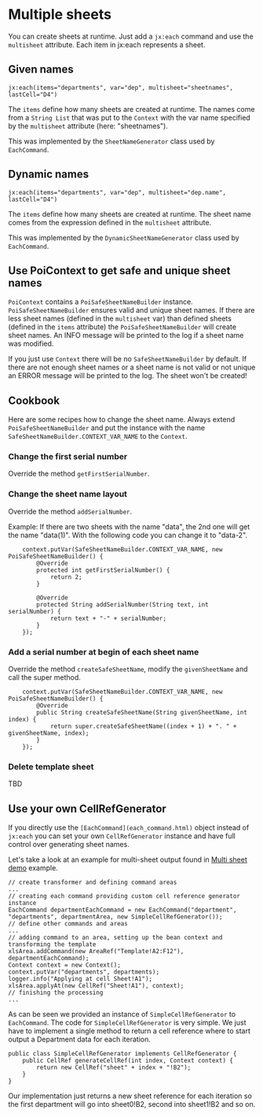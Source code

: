 # Multiple sheets

You can create sheets at runtime. Just add a `jx:each` command and use the `multisheet` attribute. Each item in jx:each represents a sheet.

## Given names

    jx:each(items="departments", var="dep", multisheet="sheetnames", lastCell="D4")

The `items` define how many sheets are created at runtime. The names come from a `String List` that was put to the `Context`
with the var name specified by the `multisheet` attribute (here: "sheetnames").

This was implemented by the `SheetNameGenerator` class used by `EachCommand`.

## Dynamic names

    jx:each(items="departments", var="dep", multisheet="dep.name", lastCell="D4")

The `items` define how many sheets are created at runtime. The sheet name comes from the expression defined in the `multisheet` attribute.

This was implemented by the `DynamicSheetNameGenerator` class used by `EachCommand`.

## Use PoiContext to get safe and unique sheet names

`PoiContext` contains a `PoiSafeSheetNameBuilder` instance. `PoiSafeSheetNameBuilder` ensures valid and unique sheet names.
If there are less sheet names (defined in the `multisheet` var) than defined sheets (defined in the `items` attribute)
the `PoiSafeSheetNameBuilder` will create sheet names. An INFO message will be printed to the log if a sheet name was modified.

If you just use `Context` there will be no `SafeSheetNameBuilder` by default. If there are not enough sheet names or a sheet name
is not valid or not unique an ERROR message will be printed to the log. The sheet won't be created!

## Cookbook

Here are some recipes how to change the sheet name.
Always extend `PoiSafeSheetNameBuilder` and put the instance with the name `SafeSheetNameBuilder.CONTEXT_VAR_NAME`
to the `Context`.

### Change the first serial number

Override the method `getFirstSerialNumber`.

### Change the sheet name layout

Override the method `addSerialNumber`.

Example: If there are two sheets with the name "data", the 2nd one will get the name "data(1)". With the following code you can change
it to "data-2".

        context.putVar(SafeSheetNameBuilder.CONTEXT_VAR_NAME, new PoiSafeSheetNameBuilder() {
            @Override
            protected int getFirstSerialNumber() {
                return 2;
            }
            
            @Override
            protected String addSerialNumber(String text, int serialNumber) {
                return text + "-" + serialNumber;
            }
        });

### Add a serial number at begin of each sheet name

Override the method `createSafeSheetName`, modify the `givenSheetName` and call the super method.

        context.putVar(SafeSheetNameBuilder.CONTEXT_VAR_NAME, new PoiSafeSheetNameBuilder() {
            @Override
            public String createSafeSheetName(String givenSheetName, int index) {
                return super.createSafeSheetName((index + 1) + ". " + givenSheetName, index);
            }
        });

### Delete template sheet

TBD

## Use your own CellRefGenerator

If you directly use the `[EachCommand](each_command.html)` object instead of `jx:each` you can set your
own `CellRefGenerator` instance and have full control over generating sheet names.

Let's take a look at an example for multi-sheet output found in [Multi sheet demo](../samples/multi_sheet_demo.html) example.

    // create transformer and defining command areas
    ...
    // creating each command providing custom cell reference generator instance
    EachCommand departmentEachCommand = new EachCommand("department", "departments", departmentArea, new SimpleCellRefGenerator());
    // define other commands and areas
    ...
    // adding command to an area, setting up the bean context and transforming the template
    xlsArea.addCommand(new AreaRef("Template!A2:F12"), departmentEachCommand);
    Context context = new Context();
    context.putVar("departments", departments);
    logger.info("Applying at cell Sheet!A1");
    xlsArea.applyAt(new CellRef("Sheet!A1"), context);
    // finishing the processing
    ...

As can be seen we provided an instance of `SimpleCellRefGenerator` to `EachCommand`.
The code for `SimpleCellRefGenerator` is very simple. We just have to implement a single method to return a cell
reference where to start output a Department data for each iteration.


    public class SimpleCellRefGenerator implements CellRefGenerator {
        public CellRef generateCellRef(int index, Context context) {
            return new CellRef("sheet" + index + "!B2");
        }
    }

Our implementation just returns a new sheet reference for each iteration so the first department will go into
sheet0!B2, second into sheet1!B2 and so on.
